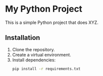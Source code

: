 # My Python Project

This is a simple Python project that does XYZ.

## Installation

1. Clone the repository.
2. Create a virtual environment.
3. Install dependencies:
   ```bash
   pip install -r requirements.txt
